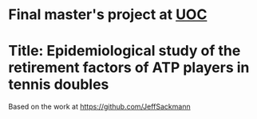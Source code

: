 # Final master's project at [UOC](https://estudios.uoc.edu/es/masters-universitarios/bioinformatica-bioestadistica/presentacion)

# Title: Epidemiological study of the retirement factors of ATP players in tennis doubles
Based on the work at https://github.com/JeffSackmann
